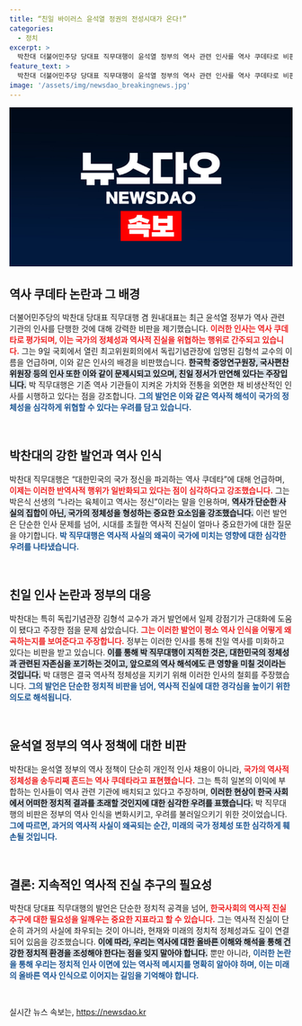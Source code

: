 ```yaml
---
title: “친일 바이러스 윤석열 정권의 전성시대가 온다!”
categories:
  - 정치
excerpt: >
  박찬대 더불어민주당 당대표 직무대행이 윤석열 정부의 역사 관련 인사를 역사 쿠데타로 비판하며 일본의 꼭두각시가 되고 있다 경고. 독립기념관장 임명자와 뉴라이트 인사를 지목, 대한민국의 국가 정체성을 송두리째 흔들고 있다고 주장했다.
feature_text: >
  박찬대 더불어민주당 당대표 직무대행이 윤석열 정부의 역사 관련 인사를 역사 쿠데타로 비판하며 일본의 꼭두각시가 되고 있다 경고. 독립기념관장 임명자와 뉴라이트 인사를 지목, 대한민국의 국가 정체성을 송두리째 흔들고 있다고 주장했다.
image: '/assets/img/newsdao_breakingnews.jpg'
---
```


<p><img src="/assets/img/newsdao_breakingnews.jpg" alt="bookingtag 속보" /></p>

<h2 data-ke-size="size26">역사 쿠데타 논란과 그 배경</h2>

<p data-ke-size="size16">더불어민주당의 박찬대 당대표 직무대행 겸 원내대표는 최근 윤석열 정부가 역사 관련 기관의 인사를 단행한 것에 대해 강력한 비판을 제기했습니다. <b><span style="color: #ee2323;">이러한 인사는 역사 쿠데타로 평가되며, 이는 국가의 정체성과 역사적 진실을 위협하는 행위로 간주되고 있습니다.</span></b> 그는 9일 국회에서 열린 최고위원회의에서 독립기념관장에 임명된 김형석 교수의 이름을 언급하며, 이와 같은 인사의 배경을 비판했습니다. <b><span style="background-color: #21538527;">한국학 중앙연구원장, 국사편찬위원장 등의 인사 또한 이와 같이 문제시되고 있으며, 친일 정서가 만연해 있다는 주장입니다.</span></b> 박 직무대행은 기존 역사 기관들이 지켜온 가치와 전통을 외면한 채 비생산적인 인사를 시행하고 있다는 점을 강조합니다. <b><span style="color: #1a5490;">그의 발언은 이와 같은 역사적 해석이 국가의 정체성을 심각하게 위협할 수 있다는 우려를 담고 있습니다.</span></b></p>

<p data-ke-size="size16">&nbsp;</p>

<h2 data-ke-size="size26">박찬대의 강한 발언과 역사 인식</h2>

<p data-ke-size="size16">박찬대 직무대행은 “대한민국의 국가 정신을 파괴하는 역사 쿠데타”에 대해 언급하며, <b><span style="color: #ee2323;">이제는 이러한 반역사적 행위가 일반화되고 있다는 점이 심각하다고 강조했습니다.</span></b> 그는 박은식 선생의 “나라는 육체이고 역사는 정신”이라는 말을 인용하며, <b><span style="background-color: #21538527;">역사가 단순한 사실의 집합이 아닌, 국가의 정체성을 형성하는 중요한 요소임을 강조했습니다.</span></b> 이런 발언은 단순한 인사 문제를 넘어, 시대를 초월한 역사적 진실이 얼마나 중요한가에 대한 질문을 야기합니다. <b><span style="color: #1a5490;">박 직무대행은 역사적 사실의 왜곡이 국가에 미치는 영향에 대한 심각한 우려를 나타냈습니다.</span></b></p>

<p data-ke-size="size16">&nbsp;</p>

<h2 data-ke-size="size26">친일 인사 논란과 정부의 대응</h2>

<p data-ke-size="size16">박찬대는 특히 독립기념관장 김형석 교수가 과거 발언에서 일제 강점기가 근대화에 도움이 됐다고 주장한 점을 문제 삼았습니다. <b><span style="color: #ee2323;">그는 이러한 발언이 평소 역사 인식을 어떻게 왜곡하는지를 보여준다고 주장합니다.</span></b> 정부는 이러한 인사를 통해 친일 역사를 미화하고 있다는 비판을 받고 있습니다. <b><span style="background-color: #21538527;">이를 통해 박 직무대행이 지적한 것은, 대한민국의 정체성과 관련된 자존심을 포기하는 것이고, 앞으로의 역사 해석에도 큰 영향을 미칠 것이라는 것입니다.</span></b> 박 대행은 결국 역사적 정체성을 지키기 위해 이러한 인사의 철회를 주장했습니다. <b><span style="color: #1a5490;">그의 발언은 단순한 정치적 비판을 넘어, 역사적 진실에 대한 경각심을 높이기 위한 의도로 해석됩니다.</span></b></p>

<p data-ke-size="size16">&nbsp;</p>

<h2 data-ke-size="size26">윤석열 정부의 역사 정책에 대한 비판</h2>

<p data-ke-size="size16">박찬대는 윤석열 정부의 역사 정책이 단순히 개인적 인사 채용이 아니라, <b><span style="color: #ee2323;">국가의 역사적 정체성을 송두리째 흔드는 역사 쿠데타라고 표현했습니다.</span></b> 그는 특히 일본의 이익에 부합하는 인사들이 역사 관련 기관에 배치되고 있다고 주장하며, <b><span style="background-color: #21538527;">이러한 현상이 한국 사회에서 어떠한 정치적 결과를 초래할 것인지에 대한 심각한 우려를 표했습니다.</span></b> 박 직무대행의 비판은 정부의 역사 인식을 변화시키고, 우려를 불러일으키기 위한 것이었습니다. <b><span style="color: #1a5490;">그에 따르면, 과거의 역사적 사실이 왜곡되는 순간, 미래의 국가 정체성 또한 심각하게 훼손될 것입니다.</span></b></p>

<p data-ke-size="size16">&nbsp;</p>

<h2 data-ke-size="size26">결론: 지속적인 역사적 진실 추구의 필요성</h2>

<p data-ke-size="size16">박찬대 당대표 직무대행의 발언은 단순한 정치적 공격을 넘어, <b><span style="color: #ee2323;">한국사회의 역사적 진실 추구에 대한 필요성을 일깨우는 중요한 지표라고 할 수 있습니다.</span></b> 그는 역사적 진실이 단순히 과거의 사실에 좌우되는 것이 아니라, 현재와 미래의 정치적 정체성과도 깊이 연결되어 있음을 강조했습니다. <b><span style="background-color: #21538527;">이에 따라, 우리는 역사에 대한 올바른 이해와 해석을 통해 건강한 정치적 환경을 조성해야 한다는 점을 잊지 말아야 합니다.</span></b> 뿐만 아니라, <b><span style="color: #1a5490;">이러한 논란을 통해 우리는 정치적 인사 이면에 있는 역사적 메시지를 명확히 알아야 하며, 이는 미래의 올바른 역사 인식으로 이어지는 길임을 기억해야 합니다.</span></b></p>

<p data-ke-size="size16">&nbsp;</p>
실시간 뉴스 속보는, <a href="https://newsdao.kr" rel="dofollow">https://newsdao.kr</a>


